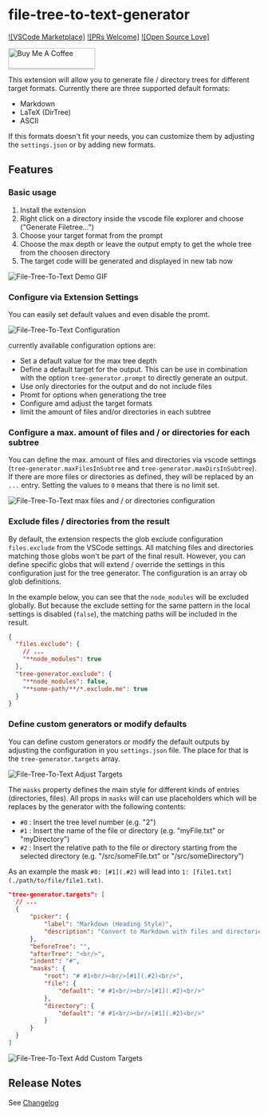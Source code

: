 # file-tree-to-text-generator

[![VSCode Marketplace]](https://marketplace.visualstudio.com/items?itemName=d-koppenhagen.file-tree-to-text-generator)
[![PRs Welcome]](http://makeapullrequest.com)
[![Open Source Love]](https://github.com/ellerbrock/open-source-badge/)

<a href="https://www.buymeacoffee.com/dkoppenhagen" target="_blank"><img src="https://www.buymeacoffee.com/assets/img/custom_images/orange_img.png" alt="Buy Me A Coffee" style="height: 41px !important;width: 174px !important;box-shadow: 0px 3px 2px 0px rgba(190, 190, 190, 0.5) !important;-webkit-box-shadow: 0px 3px 2px 0px rgba(190, 190, 190, 0.5) !important;" ></a>

This extension will allow you to generate file / directory trees for different target formats.
Currently there are three supported default formats:

- Markdown
- LaTeX (DirTree)
- ASCII

If this formats doesn't fit your needs, you can customize them by adjusting the `settings.json` or by adding new formats.

## Features

### Basic usage

1. Install the extension
1. Right click on a directory inside the vscode file explorer and choose ("Generate Filetree...")
1. Choose your target format from the prompt
1. Choose the max depth or leave the output empty to get the whole tree from the choosen directory
1. The target code willl be generated and displayed in new tab now

![File-Tree-To-Text Demo GIF](./images/file-tree-to-text.gif)

### Configure via Extension Settings

You can easily set default values and even disable the promt.

![File-Tree-To-Text Configuration](./images/file-tree-to-text-config.png)

currently available configuration options are:

- Set a default value for the max tree depth
- Define a default target for the output. This can be use in combination with the option `tree-generator.prompt` to directly generate an output.
- Use only directories for the output and do not include files
- Promt for options when generationg the tree
- Configure amd adjust the target formats
- limit the amount of files and/or directories in each subtree

### Configure a max. amount of files and / or directories for each subtree

You can define the max. amount of files and directories via vscode settings (`tree-generator.maxFilesInSubtree` and `tree-generator.maxDirsInSubtree`).
If there are more files or directories as defined, they will be replaced by an `...` entry. Setting the values to `0` means that there is no limit set.

![File-Tree-To-Text max files and / or directories configuration](./images/file-tree-to-text-max-files.gif)

### Exclude files / directories from the result

By default, the extension respects the glob exclude configuration `files.exclude` from the VSCode settings.
All matching files and directories matching those globs won't be part of the final result.
However, you can define specific globs that will extend / override the settings in this configuration just for the tree generator.
The configuration is an array ob glob definitions.

In the example below, you can see that the `node_modules` will be excluded globally.
But because the exclude setting for the same pattern in the local settings is disabled (`false`), the matching paths will be included in the result.

```json
{
  "files.exclude": {
    // ...
    "**node_modules": true
  },
  "tree-generator.exclude": {
    "**node_modules": false,
    "**some-path/**/*.exclude.me": true
  }
}
```

### Define custom generators or modify defaults

You can define custom generators or modify the default outputs by adjusting the configuration in you `settings.json` file.
The place for that is the `tree-generator.targets` array.

![File-Tree-To-Text Adjust Targets](./images/file-tree-to-text-adjust-target.gif)

The `masks` property defines the main style for different kinds of entries (directories, files).
All props in `masks` will can use placeholders which will be replaces by the generator with the following contents:

- `#0` : Insert the tree level number (e.g. "2")
- `#1` : Insert the name of the file or directory (e.g. "myFile.txt" or "myDirectory")
- `#2` : Insert the relative path to the file or directory starting from the selected directory (e.g. "/src/someFile.txt" or "/src/someDirectory")

As an example the mask `#0: [#1](.#2)` will lead into `1: [file1.txt](./path/to/file/file1.txt)`.

```json
"tree-generator.targets": [
  // ...
  {
      "picker": {
          "label": "Markdown (Heading Style)",
          "description": "Convert to Markdown with files and directories as headings"
      },
      "beforeTree": "",
      "afterTree": "<br/>",
      "indent": "#",
      "masks": {
          "root": "# #1<br/><br/>[#1](.#2)<br/>",
          "file": {
              "default": "# #1<br/><br/>[#1](.#2)<br/>"
          },
          "directory": {
              "default": "# #1<br/><br/>[#1](.#2)<br/>"
          }
      }
  }
]
```

![File-Tree-To-Text Add Custom Targets](./images/file-tree-to-text-custom-target.gif)

## Release Notes

See [Changelog](./CHANGELOG.md)
